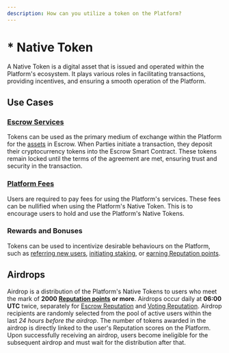 ```yaml
---
description: How can you utilize a token on the Platform?
---
```


# \* Native Token

A Native Token is a digital asset that is issued and operated within the Platform's ecosystem. It plays various roles in facilitating transactions, providing incentives, and ensuring a smooth operation of the Platform.

## Use Cases

### [**Escrow Services**](../smart-contracts/)

Tokens can be used as the primary medium of exchange within the Platform for the [assets](../../resources/glossary.md#assets) in Escrow. When Parties initiate a transaction, they deposit their cryptocurrency tokens into the Escrow Smart Contract. These tokens remain locked until the terms of the agreement are met, ensuring trust and security in the transaction.

### [**Platform Fees**](../platform-fees.md)

Users are required to pay fees for using the Platform's services. These fees can be nullified when using the Platform's Native Token. This is to encourage users to hold and use the Platform's Native Tokens.

### **Rewards and Bonuses**

Tokens can be used to incentivize desirable behaviours on the Platform, such as [referring new users](../user-registration/referral-system.md), [initiating staking](../smart-contracts/automated/staking.md), or [earning Reputation points](./#airdrops).

## Airdrops

Airdrop is a distribution of the Platform's Native Tokens to users who meet the mark of **2000** [**Reputation points**](../crypto-escrow/reputation.md) **or more**. Airdrops occur daily at **06:00 UTC** twice, separately for [Escrow Reputation](../crypto-escrow/) and [Voting Reputation](../dispute-resolution/voting.md#airdrops). Airdrop recipients are randomly selected from the pool of active users within the last _24 hours before the airdrop_. The number of tokens awarded in the airdrop is directly linked to the user's Reputation scores on the Platform. Upon successfully receiving an airdrop, users become ineligible for the subsequent airdrop and must wait for the distribution after that.
